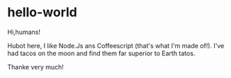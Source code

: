 # hello-world

Hi,humans!

Hubot here, I like Node.Js ans Coffeescript (that's what I'm made of!).
I've had tacos on the moon and find them far superior to Earth tatos.

Thanke very much!
